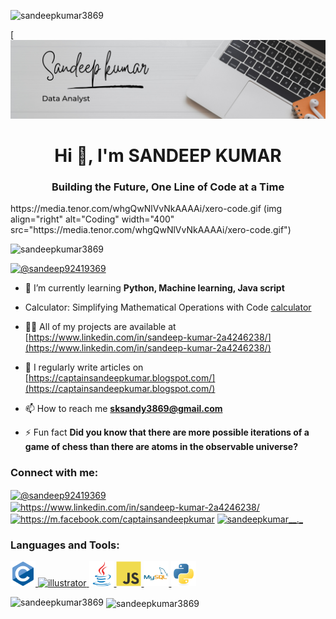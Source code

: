 <p align="left"> <img src=(https://github.com/sandeepkumar3869/sandeepkumar3869/blob/main/1.png" alt="sandeepkumar3869" /> </p>

[![MasterHead](https://github.com/sandeepkumar3869/sandeepkumar3869/blob/main/1.png)
<h1 align="center">Hi 👋, I'm SANDEEP KUMAR</h1>
<h3 align="center">Building the Future, One Line of Code at a Time</h3>
https://media.tenor.com/whgQwNlVvNkAAAAi/xero-code.gif
(img align="right" alt="Coding" width="400" src="https://media.tenor.com/whgQwNlVvNkAAAAi/xero-code.gif")

<p align="left"> <img src="https://komarev.com/ghpvc/?username=sandeepkumar3869&label=Profile%20views&color=0e75b6&style=flat" alt="sandeepkumar3869" /> </p>

<p align="left"> <a href="https://twitter.com/@sandeep92419369" target="blank"><img src="https://img.shields.io/twitter/follow/@sandeep92419369?logo=twitter&style=for-the-badge" alt="@sandeep92419369" /></a> </p>

- 🌱 I’m currently learning **Python, Machine learning, Java script**

- Calculator: Simplifying Mathematical Operations with Code [calculator](https://sandeepkumar3869.github.io/)

- 👨‍💻 All of my projects are available at [https://www.linkedin.com/in/sandeep-kumar-2a4246238/](https://www.linkedin.com/in/sandeep-kumar-2a4246238/)

- 📝 I regularly write articles on [https://captainsandeepkumar.blogspot.com/](https://captainsandeepkumar.blogspot.com/)

- 📫 How to reach me **sksandy3869@gmail.com**

- ⚡ Fun fact **Did you know that there are more possible iterations of a game of chess than there are atoms in the observable universe?**

<h3 align="left">Connect with me:</h3>
<p align="left">
<a href="https://twitter.com/@sandeep92419369" target="blank"><img align="center" src="https://raw.githubusercontent.com/rahuldkjain/github-profile-readme-generator/master/src/images/icons/Social/twitter.svg" alt="@sandeep92419369" height="30" width="40" /></a>
<a href="https://linkedin.com/in/https://www.linkedin.com/in/sandeep-kumar-2a4246238/" target="blank"><img align="center" src="https://raw.githubusercontent.com/rahuldkjain/github-profile-readme-generator/master/src/images/icons/Social/linked-in-alt.svg" alt="https://www.linkedin.com/in/sandeep-kumar-2a4246238/" height="30" width="40" /></a>
<a href="https://fb.com/https://m.facebook.com/captainsandeepkumar" target="blank"><img align="center" src="https://raw.githubusercontent.com/rahuldkjain/github-profile-readme-generator/master/src/images/icons/Social/facebook.svg" alt="https://m.facebook.com/captainsandeepkumar" height="30" width="40" /></a>
<a href="https://instagram.com/sandeepkumar__._" target="blank"><img align="center" src="https://raw.githubusercontent.com/rahuldkjain/github-profile-readme-generator/master/src/images/icons/Social/instagram.svg" alt="sandeepkumar__._" height="30" width="40" /></a>
</p>

<h3 align="left">Languages and Tools:</h3>
<p align="left"> <a href="https://www.cprogramming.com/" target="_blank" rel="noreferrer"> <img src="https://raw.githubusercontent.com/devicons/devicon/master/icons/c/c-original.svg" alt="c" width="40" height="40"/> </a> <a href="https://www.adobe.com/in/products/illustrator.html" target="_blank" rel="noreferrer"> <img src="https://www.vectorlogo.zone/logos/adobe_illustrator/adobe_illustrator-icon.svg" alt="illustrator" width="40" height="40"/> </a> <a href="https://www.java.com" target="_blank" rel="noreferrer"> <img src="https://raw.githubusercontent.com/devicons/devicon/master/icons/java/java-original.svg" alt="java" width="40" height="40"/> </a> <a href="https://developer.mozilla.org/en-US/docs/Web/JavaScript" target="_blank" rel="noreferrer"> <img src="https://raw.githubusercontent.com/devicons/devicon/master/icons/javascript/javascript-original.svg" alt="javascript" width="40" height="40"/> </a> <a href="https://www.mysql.com/" target="_blank" rel="noreferrer"> <img src="https://raw.githubusercontent.com/devicons/devicon/master/icons/mysql/mysql-original-wordmark.svg" alt="mysql" width="40" height="40"/> </a> <a href="https://www.python.org" target="_blank" rel="noreferrer"> <img src="https://raw.githubusercontent.com/devicons/devicon/master/icons/python/python-original.svg" alt="python" width="40" height="40"/> </a> </p>

<p><img align="left" src="https://github-readme-stats.vercel.app/api/top-langs?username=sandeepkumar3869&show_icons=true&locale=en&layout=compact" alt="sandeepkumar3869" /></p>

<p>&nbsp;<img align="center" src="https://github-readme-stats.vercel.app/api?username=sandeepkumar3869&show_icons=true&locale=en" alt="sandeepkumar3869" /></p>
